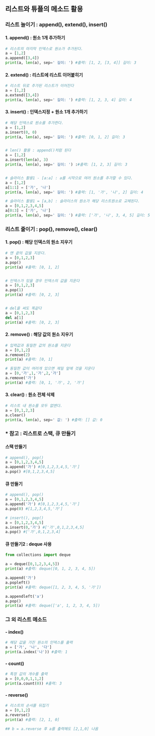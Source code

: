 ## 리스트와 튜플의 메소드 활용
### 리스트 늘이기 : append(), extend(), insert()
#### 1. append() : 원소 1개 추가하기
```python
# 리스트의 마지막 인덱스로 원소가 추가된다.
a = [1,2]
a.append([3,4])
print(a, len(a), sep=' 길이: ') #출력: [1, 2, [3, 4]] 길이: 3
```

#### 2. extend() : 리스트에 리스트 이어붙히기
```python
# 리스트 뒤로 추가된 리스트가 이어진다
a = [1,2]
a.extend([3,4])
print(a, len(a), sep=' 길이: ') #출력: [1, 2, 3, 4] 길이: 4
```

#### 3. insert() : 인덱스지정 + 원소 1개 추가하기
```python
# 해당 인덱스로 원소를 추가한다.
a = [1,2]
a.insert(0, 0)
print(a, len(a), sep=' 길이: ') #출력: [0, 1, 2] 길이: 3


# len() 활용 : append()처럼 된다
a = [1,2]
a.insert(len(a), 3)
print(a, len(a), sep=' 길이: ') :#출력: [1, 2, 3] 길이: 3


# 슬라이스 활용1 - [a:a] : a를 시작으로 여러 원소를 추가할 수 있다.
a = [1,2]
a[1:1] = ['가', '나']
print(a, len(a), sep=' 길이: ') #출력: [1, '가', '나', 2] 길이: 4

# 슬라이스 활용1 = [a,b] : 슬라이스의 원소가 해당 리스트원소로 교체된다.
a = [0,1,2,3,4,5]
a[0:3] = ['가', '나']
print(a, len(a), sep=' 길이: ') #출력: ['가', '나', 3, 4, 5] 길이: 5
```

### 리스트 줄이기 : pop(), remove(), clear()
#### 1. pop() : 해당 인덱스의 원소 지우기
```python
# 맨 끝의 값을 지운다. 
a = [0,1,2,3]
a.pop()
print(a) #출력: [0, 1, 2]


# 인덱스가 있을 경우 인덱스의 값을 지운다
a = [0,1,2,3]
a.pop(1)
print(a) #출력: [0, 2, 3]


# del을 써도 똑같다
a = [0,1,2,3]
del a[1]
print(a) #출력: [0, 2, 3]
```

#### 2. remove() : 해당 값의 원소 지우기
```python
# 입력값과 동일한 값의 원소를 지운다
a = [0,1,2]
a.remove(2)
print(a) #출력: [0, 1]

# 동일한 값이 여러개 있으면 제일 앞에 것을 지운다
a = [0,'가',1,'가',2,'가']
a.remove('가')
print(a) #출력: [0, 1, '가', 2, '가']
```

#### 3. clear() : 원소 전체 삭제
```python
# 리스트 내 원소를 모두 없앤다.
a = [0,1,2,3]
a.clear()
print(a, len(a), sep=' 값: ') #출력: [] 값: 0
```

### * 참고 : 리스트로 스택, 큐 만들기
#### 스택 만들기
```python
# append(), pop()
a = [0,1,2,3,4,5]
a.append('가') #[0,1,2,3,4,5,'가']
a.pop() #[0,1,2,3,4,5]
```

#### 큐 만들기
```python
# append(), pop()
a = [0,1,2,3,4,5]
a.append('가') #[0,1,2,3,4,5,'가']
a.pop(0) #[1,2,3,4,5,'가']

# insert(), pop()
a = [0,1,2,3,4,5]
a.insert(0,'가') #['가',0,1,2,3,4,5]
a.pop() #['가',0,1,2,3,4]
```

#### 큐 만들기2 : deque 사용
```python
from collections import deque

a = deque([0,1,2,3,4,5])
print(a) #출력: deque([0, 1, 2, 3, 4, 5])

a.append('가')
a.popleft()
print(a) #출력: deque([1, 2, 3, 4, 5, '가'])

a.appendleft('a')
a.pop()
print(a) #출력: deque(['a', 1, 2, 3, 4, 5])
```

### 그 외 리스트 메소드
#### - index()
```python
# 해당 값을 가진 원소의 인덱스를 출력
a = ['가', '나', '다']
print(a.index('나')) #출력: 1
```

#### - count()
```python
# 특정 값의 개수를 출력
a = [0,0,0,1,1,2]
print(a.count(0)) #출력: 3
```

#### - reverse()
```python
# 리스트의 순서를 뒤집기
a = [0,1,2]
a.reverse()
print(a) #출력: [2, 1, 0]

## b = a.reverse 후 a를 출력해도 [2,1,0] 나옴
```
